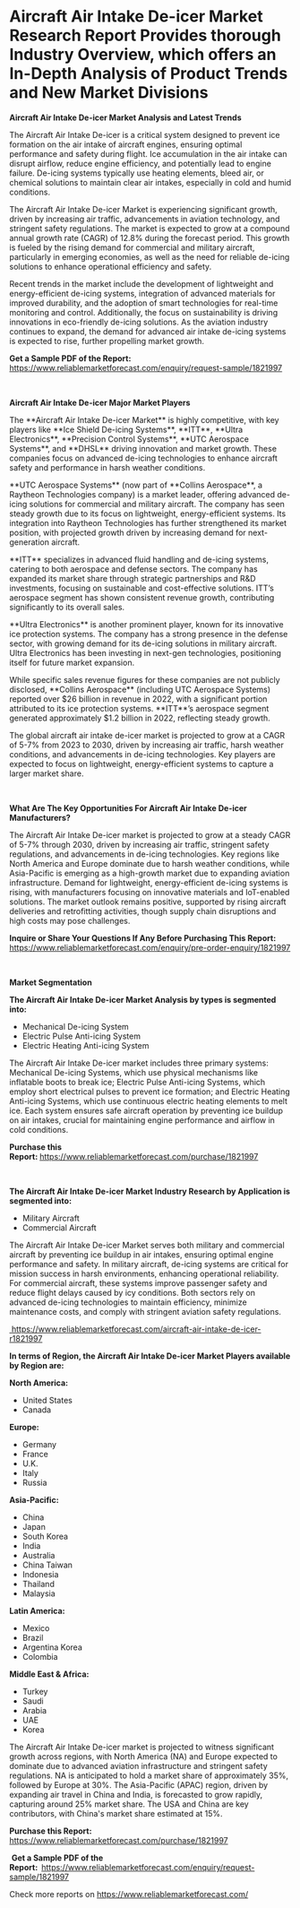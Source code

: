 <p><h1>Aircraft Air Intake De-icer Market Research Report Provides thorough Industry Overview, which offers an In-Depth Analysis of Product Trends and New Market Divisions</h1></p><p><strong>Aircraft Air Intake De-icer Market Analysis and Latest Trends</strong></p>
<p><p>The Aircraft Air Intake De-icer is a critical system designed to prevent ice formation on the air intake of aircraft engines, ensuring optimal performance and safety during flight. Ice accumulation in the air intake can disrupt airflow, reduce engine efficiency, and potentially lead to engine failure. De-icing systems typically use heating elements, bleed air, or chemical solutions to maintain clear air intakes, especially in cold and humid conditions.</p><p>The Aircraft Air Intake De-icer Market is experiencing significant growth, driven by increasing air traffic, advancements in aviation technology, and stringent safety regulations. The market is expected to grow at a compound annual growth rate (CAGR) of 12.8% during the forecast period. This growth is fueled by the rising demand for commercial and military aircraft, particularly in emerging economies, as well as the need for reliable de-icing solutions to enhance operational efficiency and safety.</p><p>Recent trends in the market include the development of lightweight and energy-efficient de-icing systems, integration of advanced materials for improved durability, and the adoption of smart technologies for real-time monitoring and control. Additionally, the focus on sustainability is driving innovations in eco-friendly de-icing solutions. As the aviation industry continues to expand, the demand for advanced air intake de-icing systems is expected to rise, further propelling market growth.</p></p>
<p><strong>Get a Sample PDF of the Report:&nbsp;</strong> <a href="https://www.reliablemarketforecast.com/enquiry/request-sample/1821997?utm_campaign=1169&utm_medium=2&utm_source=Github&utm_content=ia&utm_term=23012025&utm_id=aircraft-air-intake-de-icer">https://www.reliablemarketforecast.com/enquiry/request-sample/1821997</a></p>
<p>&nbsp;</p>
<p><strong>Aircraft Air Intake De-icer Major Market Players</strong></p>
<p><p>The **Aircraft Air Intake De-icer Market** is highly competitive, with key players like **Ice Shield De-icing Systems**, **ITT**, **Ultra Electronics**, **Precision Control Systems**, **UTC Aerospace Systems**, and **DHSL** driving innovation and market growth. These companies focus on advanced de-icing technologies to enhance aircraft safety and performance in harsh weather conditions.</p><p>**UTC Aerospace Systems** (now part of **Collins Aerospace**, a Raytheon Technologies company) is a market leader, offering advanced de-icing solutions for commercial and military aircraft. The company has seen steady growth due to its focus on lightweight, energy-efficient systems. Its integration into Raytheon Technologies has further strengthened its market position, with projected growth driven by increasing demand for next-generation aircraft.</p><p>**ITT** specializes in advanced fluid handling and de-icing systems, catering to both aerospace and defense sectors. The company has expanded its market share through strategic partnerships and R&D investments, focusing on sustainable and cost-effective solutions. ITT’s aerospace segment has shown consistent revenue growth, contributing significantly to its overall sales.</p><p>**Ultra Electronics** is another prominent player, known for its innovative ice protection systems. The company has a strong presence in the defense sector, with growing demand for its de-icing solutions in military aircraft. Ultra Electronics has been investing in next-gen technologies, positioning itself for future market expansion.</p><p>While specific sales revenue figures for these companies are not publicly disclosed, **Collins Aerospace** (including UTC Aerospace Systems) reported over $26 billion in revenue in 2022, with a significant portion attributed to its ice protection systems. **ITT**’s aerospace segment generated approximately $1.2 billion in 2022, reflecting steady growth.</p><p>The global aircraft air intake de-icer market is projected to grow at a CAGR of 5-7% from 2023 to 2030, driven by increasing air traffic, harsh weather conditions, and advancements in de-icing technologies. Key players are expected to focus on lightweight, energy-efficient systems to capture a larger market share.</p></p>
<p>&nbsp;</p>
<p><strong>What Are The Key Opportunities For Aircraft Air Intake De-icer Manufacturers?</strong></p>
<p><p>The Aircraft Air Intake De-icer market is projected to grow at a steady CAGR of 5-7% through 2030, driven by increasing air traffic, stringent safety regulations, and advancements in de-icing technologies. Key regions like North America and Europe dominate due to harsh weather conditions, while Asia-Pacific is emerging as a high-growth market due to expanding aviation infrastructure. Demand for lightweight, energy-efficient de-icing systems is rising, with manufacturers focusing on innovative materials and IoT-enabled solutions. The market outlook remains positive, supported by rising aircraft deliveries and retrofitting activities, though supply chain disruptions and high costs may pose challenges.</p></p>
<p><strong>Inquire or Share Your Questions If Any Before Purchasing This Report:</strong> <a href="https://www.reliablemarketforecast.com/enquiry/pre-order-enquiry/1821997?utm_campaign=1169&utm_medium=2&utm_source=Github&utm_content=ia&utm_term=23012025&utm_id=aircraft-air-intake-de-icer">https://www.reliablemarketforecast.com/enquiry/pre-order-enquiry/1821997</a></p>
<p>&nbsp;</p>
<p><strong>Market Segmentation</strong></p>
<p><strong>The Aircraft Air Intake De-icer Market Analysis by types is segmented into:</strong></p>
<p><ul><li>Mechanical De-icing System</li><li>Electric Pulse Anti-icing System</li><li>Electric Heating Anti-icing System</li></ul></p>
<p><p>The Aircraft Air Intake De-icer market includes three primary systems: Mechanical De-icing Systems, which use physical mechanisms like inflatable boots to break ice; Electric Pulse Anti-icing Systems, which employ short electrical pulses to prevent ice formation; and Electric Heating Anti-icing Systems, which use continuous electric heating elements to melt ice. Each system ensures safe aircraft operation by preventing ice buildup on air intakes, crucial for maintaining engine performance and airflow in cold conditions.</p></p>
<p><strong>Purchase this Report:&nbsp;</strong><a href="https://www.reliablemarketforecast.com/purchase/1821997?utm_campaign=1169&utm_medium=2&utm_source=Github&utm_content=ia&utm_term=23012025&utm_id=aircraft-air-intake-de-icer">https://www.reliablemarketforecast.com/purchase/1821997</a></p>
<p>&nbsp;</p>
<p><strong>The Aircraft Air Intake De-icer Market Industry Research by Application is segmented into:</strong></p>
<p><ul><li>Military Aircraft</li><li>Commercial Aircraft</li></ul></p>
<p><p>The Aircraft Air Intake De-icer Market serves both military and commercial aircraft by preventing ice buildup in air intakes, ensuring optimal engine performance and safety. In military aircraft, de-icing systems are critical for mission success in harsh environments, enhancing operational reliability. For commercial aircraft, these systems improve passenger safety and reduce flight delays caused by icy conditions. Both sectors rely on advanced de-icing technologies to maintain efficiency, minimize maintenance costs, and comply with stringent aviation safety regulations.</p></p>
<p><a href="https://www.reliablemarketforecast.com/aircraft-air-intake-de-icer-r1821997?utm_campaign=1169&utm_medium=2&utm_source=Github&utm_content=ia&utm_term=23012025&utm_id=aircraft-air-intake-de-icer">&nbsp;https://www.reliablemarketforecast.com/aircraft-air-intake-de-icer-r1821997</a></p>
<p><strong>In terms of Region, the Aircraft Air Intake De-icer Market Players available by Region are:</strong></p>
<p>
    <p> <strong> North America: </strong>
        <ul>
            <li>United States</li>
            <li>Canada</li>
        </ul>
        </p> 
    <p> <strong> Europe: </strong>
        <ul>
            <li>Germany</li>
            <li>France</li>
            <li>U.K.</li>
            <li>Italy</li>
            <li>Russia</li>
        </ul>
        </p> 
    <p> <strong> Asia-Pacific: </strong>
        <ul>
            <li>China</li>
            <li>Japan</li>
            <li>South Korea</li>
            <li>India</li>
            <li>Australia</li>
            <li>China Taiwan</li>
            <li>Indonesia</li>
            <li>Thailand</li>
            <li>Malaysia</li>
        </ul>
        </p> 
    <p> <strong> Latin America: </strong>
        <ul>
            <li>Mexico</li>
            <li>Brazil</li>
            <li>Argentina Korea</li>
            <li>Colombia</li>
        </ul>
        </p> 
    <p> <strong> Middle East & Africa: </strong>
        <ul>
            <li>Turkey</li>
            <li>Saudi</li>
            <li>Arabia</li>
            <li>UAE</li>
            <li>Korea</li>
        </ul>
    </p>
    </p>
<p><p>The Aircraft Air Intake De-icer market is projected to witness significant growth across regions, with North America (NA) and Europe expected to dominate due to advanced aviation infrastructure and stringent safety regulations. NA is anticipated to hold a market share of approximately 35%, followed by Europe at 30%. The Asia-Pacific (APAC) region, driven by expanding air travel in China and India, is forecasted to grow rapidly, capturing around 25% market share. The USA and China are key contributors, with China's market share estimated at 15%.</p></p>
<p><strong>Purchase this Report: </strong><a href="https://www.reliablemarketforecast.com/purchase/1821997?utm_campaign=1169&utm_medium=2&utm_source=Github&utm_content=ia&utm_term=23012025&utm_id=aircraft-air-intake-de-icer">https://www.reliablemarketforecast.com/purchase/1821997</a></p>
<p>&nbsp;<strong>Get a Sample PDF of the Report:&nbsp;&nbsp;</strong><a href="https://www.reliablemarketforecast.com/enquiry/request-sample/1821997?utm_campaign=1169&utm_medium=2&utm_source=Github&utm_content=ia&utm_term=23012025&utm_id=aircraft-air-intake-de-icer">https://www.reliablemarketforecast.com/enquiry/request-sample/1821997</a></p>
<p><strong></strong></p>
<p>Check more reports on <a href="https://www.reliablemarketforecast.com/?utm_campaign=1169&utm_medium=2&utm_source=Github&utm_content=ia&utm_term=23012025&utm_id=aircraft-air-intake-de-icer">https://www.reliablemarketforecast.com/</a></p>
